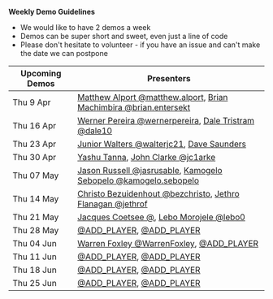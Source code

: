 **Weekly Demo Guidelines**
*  We would like to have 2 demos a week
*  Demos can be super short and sweet, even just a line of code
*  Please don't hesitate to volunteer - if you have an issue and can't make the date we can postpone

|Upcoming Demos|Presenters|
|-|-|
|Thu 9 Apr|[Matthew Alport @matthew.alport](https://gitlab.com/matthew.alport), [Brian Machimbira @brian.entersekt](https://gitlab.com/brian.entersekt)|
|Thu 16 Apr|[Werner Pereira @wernerpereira](https://gitlab.com/wernerpereira), [Dale Tristram @dale10](https://gitlab.com/dale10)|
|Thu 23 Apr|[Junior Walters @walterjc21](https://gitlab.com/@walterjc21), [Dave Saunders]()|
|Thu 30 Apr|[Yashu Tanna](), [John Clarke @jc1arke](https://gitlab.com/jc1arke)|
|Thu 07 May|[Jason Russell @jasrusable](https://gitlab.com/jasrusable), [Kamogelo Sebopelo @kamogelo.sebopelo](https://gitlab.com/kamogelo.sebopelo)|
|Thu 14 May|[Christo Bezuidenhout @bezchristo](https://gitlab.com/bezchristo), [Jethro Flanagan @jethrof](https://gitlab.com/jethrof)|
|Thu 21 May|[Jacques Coetsee @](https://gitlab.com/), [Lebo Morojele @lebo0](https://gitlab.com/lebo0)|
|Thu 28 May|[@ADD_PLAYER](https://gitlab.com/), [@ADD_PLAYER](https://gitlab.com/)|
|Thu 04 Jun|[Warren Foxley @WarrenFoxley](https://gitlab.com/WarrenFoxley), [@ADD_PLAYER](https://gitlab.com/)|
|Thu 11 Jun|[@ADD_PLAYER](https://gitlab.com/), [@ADD_PLAYER](https://gitlab.com/)|
|Thu 18 Jun|[@ADD_PLAYER](https://gitlab.com/), [@ADD_PLAYER](https://gitlab.com/)|
|Thu 25 Jun|[@ADD_PLAYER](https://gitlab.com/), [@ADD_PLAYER](https://gitlab.com/)|
